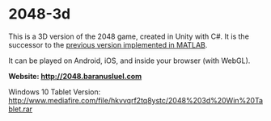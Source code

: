# 2048-3d

This is a 3D version of the 2048 game, created in Unity with C#. It is the successor to the [previous version implemented in MATLAB](https://github.com/baranusluel/2048-3d-matlab).

It can be played on Android, iOS, and inside your browser (with WebGL).

**Website: http://2048.baranusluel.com**

Windows 10 Tablet Version: http://www.mediafire.com/file/hkvvqrf2tq8ystc/2048%203d%20Win%20Tablet.rar

